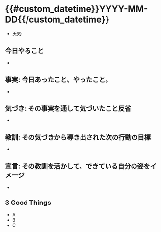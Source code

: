 # {{#custom_datetime}}YYYY-MM-DD{{/custom_datetime}}

- 天気:

## 今日やること

- 

## 事実: 今日あったこと、やったこと。

-

## 気づき: その事実を通して気づいたこと反省

-

## 教訓: その気づきから導き出された次の行動の目標

-

## 宣言: その教訓を活かして、できている自分の姿をイメージ

-

## 3 Good Things

- A
- B
- C
